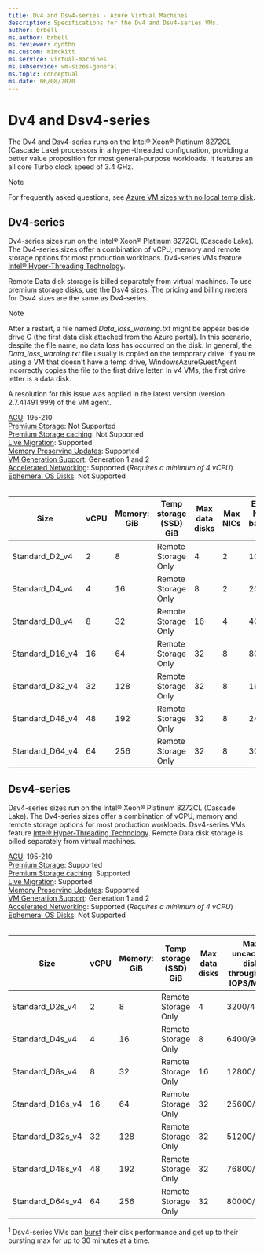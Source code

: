 ```yaml
---
title: Dv4 and Dsv4-series - Azure Virtual Machines
description: Specifications for the Dv4 and Dsv4-series VMs.
author: brbell
ms.author: brbell
ms.reviewer: cynthn
ms.custom: mimckitt
ms.service: virtual-machines
ms.subservice: vm-sizes-general
ms.topic: conceptual
ms.date: 06/08/2020
---
```


# Dv4 and Dsv4-series

The Dv4 and Dsv4-series runs on the Intel&reg; Xeon&reg; Platinum 8272CL (Cascade Lake) processors in a hyper-threaded configuration, providing a better value proposition for most general-purpose workloads. It features an all core Turbo clock speed of 3.4 GHz. 

> [!NOTE]
> For frequently asked questions, see [Azure VM sizes with no local temp disk](azure-vms-no-temp-disk.yml).

## Dv4-series

Dv4-series sizes run on the Intel&reg; Xeon&reg; Platinum 8272CL (Cascade Lake). The Dv4-series sizes offer a combination of vCPU, memory and remote storage options for most production workloads. Dv4-series VMs feature [Intel&reg; Hyper-Threading Technology](https://www.intel.com/content/www/us/en/architecture-and-technology/hyper-threading/hyper-threading-technology.html).

Remote Data disk storage is billed separately from virtual machines. To use premium storage disks, use the Dsv4 sizes. The pricing and billing meters for Dsv4 sizes are the same as Dv4-series.

> [!NOTE]
> After a restart, a file named *Data_loss_warning.txt* might be appear beside drive C (the first data disk attached from the Azure portal). In this scenario, despite the file name, no data loss has occurred on the disk. In general, the *Data_loss_warning.txt* file usually is copied on the temporary drive. If you're using a VM that doesn't have a temp drive, WindowsAzureGuestAgent incorrectly copies the file to the first drive letter. In v4 VMs, the first drive letter is a data disk.
>
> A resolution for this issue was applied in the latest version (version 2.7.41491.999) of the VM agent.

[ACU](acu.md): 195-210<br>
[Premium Storage](premium-storage-performance.md): Not Supported<br>
[Premium Storage caching](premium-storage-performance.md): Not Supported<br>
[Live Migration](maintenance-and-updates.md): Supported<br>
[Memory Preserving Updates](maintenance-and-updates.md): Supported<br>
[VM Generation Support](generation-2.md): Generation 1 and 2<br>
[Accelerated Networking](../virtual-network/create-vm-accelerated-networking-cli.md): Supported (*Requires a minimum of 4 vCPU*)<br>
[Ephemeral OS Disks](ephemeral-os-disks.md): Not Supported <br>
<br>

| Size | vCPU | Memory: GiB | Temp storage (SSD) GiB | Max data disks | Max NICs|Expected Network bandwidth (Mbps) |
|---|---|---|---|---|---|---|
| Standard_D2_v4 | 2 | 8 | Remote Storage Only | 4 | 2|1000 |
| Standard_D4_v4 | 4 | 16  | Remote Storage Only | 8 | 2|2000 |
| Standard_D8_v4 | 8 | 32 | Remote Storage Only | 16 | 4|4000 |
| Standard_D16_v4 | 16 | 64 | Remote Storage Only | 32 | 8|8000 |
| Standard_D32_v4 | 32 | 128 | Remote Storage Only | 32 | 8|16000 |
| Standard_D48_v4 | 48 | 192 | Remote Storage Only | 32 | 8|24000 |
| Standard_D64_v4 | 64 | 256 | Remote Storage Only | 32 | 8|30000 |

## Dsv4-series

Dsv4-series sizes run on the Intel&reg; Xeon&reg; Platinum 8272CL (Cascade Lake). The Dv4-series sizes offer a combination of vCPU, memory and remote storage options for most production workloads. Dsv4-series VMs feature [Intel&reg; Hyper-Threading Technology](https://www.intel.com/content/www/us/en/architecture-and-technology/hyper-threading/hyper-threading-technology.html). Remote Data disk storage is billed separately from virtual machines.

[ACU](acu.md): 195-210<br>
[Premium Storage](premium-storage-performance.md): Supported<br>
[Premium Storage caching](premium-storage-performance.md): Supported<br>
[Live Migration](maintenance-and-updates.md): Supported<br>
[Memory Preserving Updates](maintenance-and-updates.md): Supported<br>
[VM Generation Support](generation-2.md): Generation 1 and 2<br>
[Accelerated Networking](../virtual-network/create-vm-accelerated-networking-cli.md): Supported (*Requires a minimum of 4 vCPU*)<br>
[Ephemeral OS Disks](ephemeral-os-disks.md): Not Supported <br>
<br>

| Size | vCPU | Memory: GiB | Temp storage (SSD) GiB | Max data disks | Max uncached disk throughput: IOPS/MBps | Max burst uncached disk throughput: IOPS/MBps<sup>1</sup> | Max NICs|Expected Network bandwidth (Mbps) |
|---|---|---|---|---|---|---|---|---|
| Standard_D2s_v4 | 2 | 8  | Remote Storage Only | 4 | 3200/48 | 4000/200 |2|1000 |
| Standard_D4s_v4 | 4 | 16 | Remote Storage Only | 8 | 6400/96 | 8000/200 |2|2000 |
| Standard_D8s_v4 | 8 | 32 | Remote Storage Only | 16 | 12800/192 | 16000/400 |4|4000 |
| Standard_D16s_v4 | 16 | 64  | Remote Storage Only | 32 | 25600/384 | 32000/800 |8|8000 |
| Standard_D32s_v4 | 32 | 128 | Remote Storage Only | 32 | 51200/768 | 64000/1600 |8|16000 |
| Standard_D48s_v4 | 48 | 192 | Remote Storage Only | 32 | 76800/1152 | 80000/2000 |8|24000 |
| Standard_D64s_v4 | 64 | 256 | Remote Storage Only | 32 | 80000/1200 | 80000/2000 |8|30000 |

<sup>1</sup>  Dsv4-series VMs can [burst](./disk-bursting.md) their disk performance and get up to their bursting max for up to 30 minutes at a time.